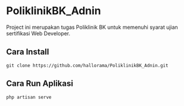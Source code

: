 # PoliklinikBK_Adnin
Project ini merupakan tugas Poliklinik BK untuk memenuhi syarat ujian sertifikasi Web Developer.


## Cara Install

`git clone https://github.com/hallorama/PoliklinikBK_Adnin.git`

## Cara Run Aplikasi

`php artisan serve`
